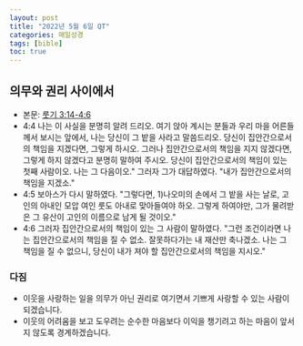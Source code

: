 ```yaml
---
layout: post
title: "2022년 5월 6일 QT"
categories: 매일성경
tags: [bible]
toc: true
---
```


## 의무와 권리 사이에서
- 본문: [룻기 3:14-4:6](https://www.bskorea.or.kr/bible/korbibReadpage.php?version=SAENEW&book=rut&chap=3&sec=14&cVersion=&fontSize=15px&fontWeight=normal#focus)
- 4:4 나는 이 사실을 분명히 알려 드리오. 여기 앉아 계시는 분들과 우리 마을 어른들께서 보시는 앞에서, 나는 당신이 그 밭을 사라고 말씀드리오. 당신이 집안간으로서의 책임을 지겠다면, 그렇게 하시오. 그러나 집안간으로서의 책임을 지지 않겠다면, 그렇게 하지 않겠다고 분명히 말하여 주시오. 당신이 집안간으로서의 책임이 있는 첫째 사람이오. 나는 그 다음이오." 그러자 그가 대답하였다. "내가 집안간으로서의 책임을 지겠소."
- 4:5 보아스가 다시 말하였다. "그렇다면, 1)나오미의 손에서 그 밭을 사는 날로, 고인의 아내인 모압 여인 룻도 아내로 맞아들여야 하오. 그렇게 하여야만, 그가 물려받은 그 유산이 고인의 이름으로 남게 될 것이오."
- 4:6 그러자 집안간으로서의 책임이 있는 그 사람이 말하였다. "그런 조건이라면 나는 집안간으로서의 책임을 질 수 없소. 잘못하다가는 내 재산만 축나겠소. 나는 그 책임을 질 수 없으니, 당신이 내가 져야 할 집안간으로서의 책임을 지시오."

### 다짐
- 이웃을 사랑하는 일을 의무가 아닌 권리로 여기면서 기쁘게 사랑할 수 있는 사람이 되겠습니다.
- 이웃의 어려움을 보고 도우려는 순수한 마음보다 이익을 챙기려고 하는 마음이 앞서지 않도록 경계하겠습니다.
